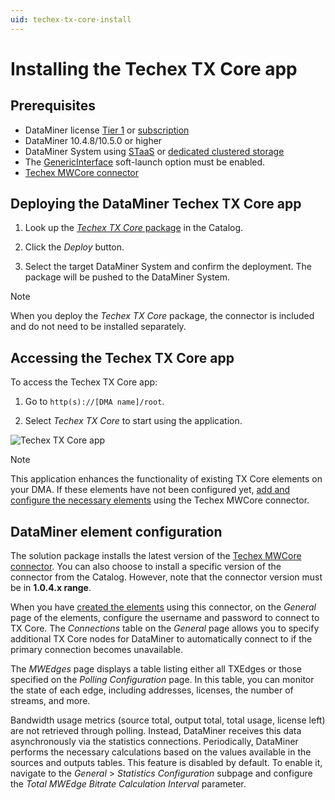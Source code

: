```yaml
---
uid: techex-tx-core-install
---
```


# Installing the Techex TX Core app

## Prerequisites

- DataMiner license [Tier 1](xref:Pricing_Perpetual_Use_Licensing) or [subscription](xref:Pricing_Usage_based_service)
- DataMiner 10.4.8/10.5.0 or higher
- DataMiner System using [STaaS](xref:STaaS) or [dedicated clustered storage](xref:Dedicated_clustered_storage)
- The [GenericInterface](xref:Overview_of_Soft_Launch_Options#genericinterface) soft-launch option must be enabled.
- [Techex MWCore connector](https://catalog.dataminer.services/details/838c9515-69fd-4405-9284-822cb8bd5686)

## Deploying the DataMiner Techex TX Core app

1. Look up the [*Techex TX Core* package](https://catalog.dataminer.services/details/d9ec570f-a625-40c1-a6fa-c9b4f15416cd) in the Catalog.

1. Click the *Deploy* button.

1. Select the target DataMiner System and confirm the deployment. The package will be pushed to the DataMiner System.

> [!NOTE]
> When you deploy the *Techex TX Core* package, the connector is included and do not need to be installed separately.

## Accessing the Techex TX Core app

To access the Techex TX Core app:

1. Go to `http(s)://[DMA name]/root`.

1. Select *Techex TX Core* to start using the application.

![Techex TX Core app](~/user-guide/images/techex-txcore-app.png)

> [!NOTE]
> This application enhances the functionality of existing TX Core elements on your DMA. If these elements have not been configured yet, [add and configure the necessary elements](#dataminer-element-configuration) using the Techex MWCore connector.

## DataMiner element configuration

The solution package installs the latest version of the [Techex MWCore connector](https://catalog.dataminer.services/details/838c9515-69fd-4405-9284-822cb8bd5686). You can also choose to install a specific version of the connector from the Catalog. However, note that the connector version must be in **1.0.4.x range**.

When you have [created the elements](xref:Adding_elements) using this connector, on the *General* page of the elements, configure the username and password to connect to TX Core. The *Connections* table on the *General* page allows you to specify additional TX Core nodes for DataMiner to automatically connect to if the primary connection becomes unavailable.

The *MWEdges* page displays a table listing either all TXEdges or those specified on the *Polling Configuration* page. In this table, you can monitor the state of each edge, including addresses, licenses, the number of streams, and more.

Bandwidth usage metrics (source total, output total, total usage, license left) are not retrieved through polling. Instead, DataMiner receives this data asynchronously via the statistics connections. Periodically, DataMiner performs the necessary calculations based on the values available in the sources and outputs tables. This feature is disabled by default. To enable it, navigate to the *General* > *Statistics Configuration* subpage and configure the *Total MWEdge Bitrate Calculation Interval* parameter.
